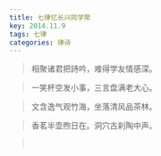 ```yaml
---
title: 七律忆长兴同学聚
key: 2014.11.9
tags: 七律
categories: 律诗
---
```


<blockquote class="blockquote-center">相聚诸君把詩吟，难得学友情感深。
</blockquote>
<blockquote class="blockquote-center">一笑杯空发小事，三言盘满老大心。
</blockquote>
<blockquote class="blockquote-center">文含逸气观竹海，坐落清风品茶林。
</blockquote>
<blockquote class="blockquote-center">香茗半壶煦日在。洞穴古刹陶中声。
</blockquote>
<blockquote class="blockquote-center"></br>
</blockquote>
